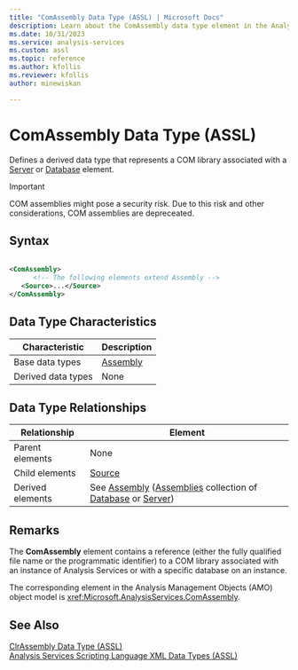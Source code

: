 ```yaml
---
title: "ComAssembly Data Type (ASSL) | Microsoft Docs"
description: Learn about the ComAssembly data type element in the Analysis Services Scripting Language (ASSL) schema.
ms.date: 10/31/2023
ms.service: analysis-services
ms.custom: assl
ms.topic: reference
ms.author: kfollis
ms.reviewer: kfollis
author: minewiskan

---
```

# ComAssembly Data Type (ASSL)

  Defines a derived data type that represents a COM library associated with a [Server](../objects/server-element-assl.md) or [Database](../objects/database-element-assl.md) element.  
  
> [!IMPORTANT]  
>  COM assemblies might pose a security risk. Due to this risk and other considerations, COM assemblies are depreceated.
  
## Syntax  
  
```xml  
  
<ComAssembly>  
      <!-- The following elements extend Assembly -->  
   <Source>...</Source>  
</ComAssembly>  
```  
  
## Data Type Characteristics  
  
|Characteristic|Description|  
|--------------------|-----------------|  
|Base data types|[Assembly](../objects/assembly-element-assl.md)|  
|Derived data types|None|  
  
## Data Type Relationships  
  
|Relationship|Element|  
|------------------|-------------|  
|Parent elements|None|  
|Child elements|[Source](../properties/source-element-comassembly-assl.md)|  
|Derived elements|See [Assembly](../objects/assembly-element-assl.md) ([Assemblies](../collections/assemblies-element-assl.md) collection of [Database](../objects/database-element-assl.md) or [Server](../objects/server-element-assl.md))|  
  
## Remarks  
 The **ComAssembly** element contains a reference (either the fully qualified file name or the programmatic identifier) to a COM library associated with an instance of Analysis Services or with a specific database on an instance.  
  
 The corresponding element in the Analysis Management Objects (AMO) object model is <xref:Microsoft.AnalysisServices.ComAssembly>.  
  
## See Also  
 [ClrAssembly Data Type &#40;ASSL&#41;](clrassembly-data-type-assl.md)   
 [Analysis Services Scripting Language XML Data Types &#40;ASSL&#41;](analysis-services-scripting-language-xml-data-types-assl.md)  
  
  
